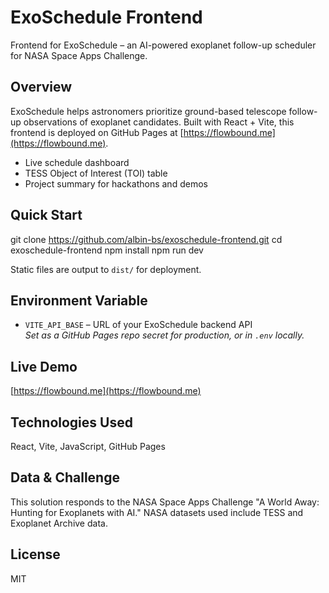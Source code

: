 # ExoSchedule Frontend

Frontend for ExoSchedule – an AI-powered exoplanet follow-up scheduler for NASA Space Apps Challenge.

## Overview

ExoSchedule helps astronomers prioritize ground-based telescope follow-up observations of exoplanet candidates. Built with React + Vite, this frontend is deployed on GitHub Pages at [https://flowbound.me](https://flowbound.me).

- Live schedule dashboard
- TESS Object of Interest (TOI) table
- Project summary for hackathons and demos

## Quick Start
git clone https://github.com/albin-bs/exoschedule-frontend.git
cd exoschedule-frontend
npm install
npm run dev


Static files are output to `dist/` for deployment.

## Environment Variable

- `VITE_API_BASE` – URL of your ExoSchedule backend API  
  _Set as a GitHub Pages repo secret for production, or in `.env` locally._

## Live Demo

[https://flowbound.me](https://flowbound.me)

## Technologies Used

React, Vite, JavaScript, GitHub Pages

## Data & Challenge

This solution responds to the NASA Space Apps Challenge "A World Away: Hunting for Exoplanets with AI." NASA datasets used include TESS and Exoplanet Archive data.

## License

MIT

